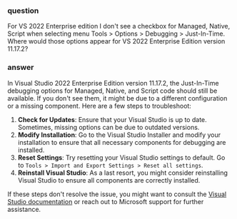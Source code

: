 ### question

For VS 2022 Enterprise edition I don't see a checkbox for Managed, Native, Script when selecting menu Tools > Options > Debugging > Just-In-Time. Where would those options appear for VS 2022 Enterprise Edition version 11.17.2?

### answer

In Visual Studio 2022 Enterprise Edition version 11.17.2, the Just-In-Time debugging options for Managed, Native, and Script code should still be available. If you don't see them, it might be due to a different configuration or a missing component. Here are a few steps to troubleshoot:

1. **Check for Updates**: Ensure that your Visual Studio is up to date. Sometimes, missing options can be due to outdated versions.
2. **Modify Installation**: Go to the Visual Studio Installer and modify your installation to ensure that all necessary components for debugging are installed.
3. **Reset Settings**: Try resetting your Visual Studio settings to default. Go to `Tools > Import and Export Settings > Reset all settings`.
4. **Reinstall Visual Studio**: As a last resort, you might consider reinstalling Visual Studio to ensure all components are correctly installed.

If these steps don't resolve the issue, you might want to consult the [Visual Studio documentation](https://learn.microsoft.com/en-us/visualstudio/debugger/debug-using-the-just-in-time-debugger?view=vs-2022) or reach out to Microsoft support for further assistance.
